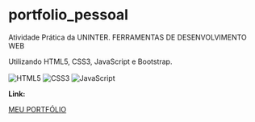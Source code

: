 # portfolio_pessoal

Atividade Prática da UNINTER.
FERRAMENTAS DE DESENVOLVIMENTO WEB


Utilizando HTML5, CSS3, JavaScript e Bootstrap.

<img align="center" alt="HTML5" src="https://img.shields.io/badge/HTML-239120?style=for-the-badge&logo=html5&logoColor=white" />
    <img align="center" alt="CSS3" src="https://img.shields.io/badge/CSS3-1572B6?style=for-the-badge&logo=css3&logoColor=white" />
    <img align="center" alt="JavaScript" src="https://img.shields.io/badge/JavaScript-F7DF1E?style=for-the-badge&logo=javascript&logoColor=black" />

**Link:**

[MEU PORTFÓLIO](https://majestic-douhua-abc63c.netlify.app/index.html) 
